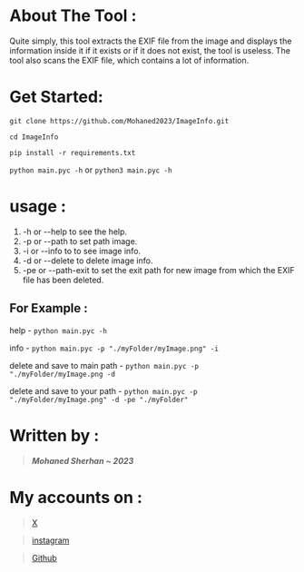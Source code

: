 # **About The Tool** : 
Quite simply, this tool extracts the EXIF ​​file from the image 
and displays the information inside it if it exists or if it does not exist, 
the tool is useless.
The tool also scans the EXIF ​​file, which contains a lot of information.

# **Get Started:** 

`git clone https://github.com/Mohaned2023/ImageInfo.git`

`cd ImageInfo`

`pip install -r requirements.txt`

`python main.pyc -h`  or  `python3 main.pyc -h`

# **usage :**
1) -h or --help to see the help.
2) -p or --path to set path image.
3) -i or --info to to see image info.
4) -d or --delete to delete image info.
5) -pe or --path-exit to set the exit path for new image from which the EXIF file has been deleted.

## **For Example :**
help - `python main.pyc -h`

info - `python main.pyc -p "./myFolder/myImage.png" -i`

delete and save to main path - `python main.pyc -p "./myFolder/myImage.png -d`

delete and save to your path - `python main.pyc -p "./myFolder/myImage.png" -d -pe "./myFolder" `


# **Written by** :
> ___Mohaned Sherhan ~ 2023___

# **My accounts on :**
>[X](https://twitter.com/MrX2023M)

>[instagram](https://instagram.com/mr.lxzl)

>[Github](https://github.com/Mohaned2023)
